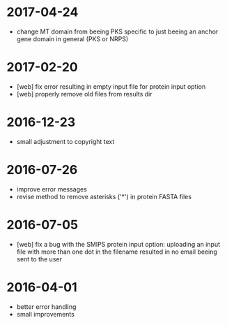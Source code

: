 # 2017-04-24 #
* change MT domain from beeing PKS specific to just beeing an anchor gene domain in general (PKS or NRPS)

# 2017-02-20 #
* [web] fix error resulting in empty input file for protein input option
* [web] properly remove old files from results dir

# 2016-12-23 #
* small adjustment to copyright text

# 2016-07-26 #
* improve error messages
* revise method to remove asterisks ('*') in protein FASTA files

# 2016-07-05 #
* [web] fix a bug with the SMIPS protein input option: uploading an input file with more than one dot in the filename resulted in no email beeing sent to the user

# 2016-04-01 #
* better error handling
* small improvements
